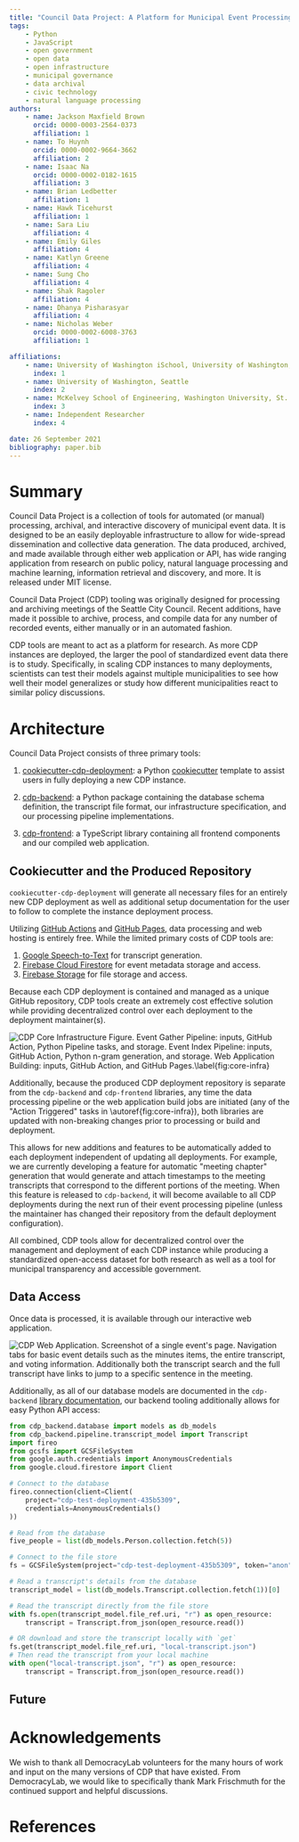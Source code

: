 ```yaml
---
title: "Council Data Project: A Platform for Municipal Event Processing, Archival, and Discovery"
tags:
    - Python
    - JavaScript
    - open government
    - open data
    - open infrastructure
    - municipal governance
    - data archival
    - civic technology
    - natural language processing
authors:
    - name: Jackson Maxfield Brown
      orcid: 0000-0003-2564-0373
      affiliation: 1
    - name: To Huynh
      orcid: 0000-0002-9664-3662
      affiliation: 2
    - name: Isaac Na
      orcid: 0000-0002-0182-1615
      affiliation: 3
    - name: Brian Ledbetter
      affiliation: 1
    - name: Hawk Ticehurst
      affiliation: 1
    - name: Sara Liu
      affiliation: 4
    - name: Emily Giles
      affiliation: 4
    - name: Katlyn Greene
      affiliation: 4
    - name: Sung Cho
      affiliation: 4
    - name: Shak Ragoler
      affiliation: 4
    - name: Dhanya Pisharasyar
      affiliation: 4
    - name: Nicholas Weber
      orcid: 0000-0002-6008-3763
      affiliation: 1

affiliations:
    - name: University of Washington iSchool, University of Washington, Seattle
      index: 1
    - name: University of Washington, Seattle
      index: 2
    - name: McKelvey School of Engineering, Washington University, St. Louis
      index: 3
    - name: Independent Researcher
      index: 4

date: 26 September 2021
bibliography: paper.bib
---
```


# Summary

Council Data Project is a collection of tools for automated (or manual) processing, archival, and interactive discovery of municipal event data. It is designed to be an easily deployable infrastructure to allow for wide-spread dissemination and collective data generation. The data produced, archived, and made available through either web application or API, has wide ranging application from research on public policy, natural language processing and machine learning, information retrieval and discovery, and more. It is released under MIT license.

Council Data Project (CDP) tooling was originally designed for processing and archiving meetings of the Seattle City Council. Recent additions, have made it possible to archive, process, and compile data for any number of recorded events, either manually or in an automated fashion.

CDP tools are meant to act as a platform for research. As more CDP instances are deployed, the larger the pool of standardized event data there is to study. Specifically, in scaling CDP instances to many deployments, scientists can test their models against multiple municipalities to see how well their model generalizes or study how different municipalities react to similar policy discussions.

# Architecture

Council Data Project consists of three primary tools:

1. [cookiecutter-cdp-deployment](https://github.com/CouncilDataProject/cookiecutter-cdp-deployment): a Python [cookiecutter](https://cookiecutter.readthedocs.io/) template to assist users in fully deploying a new CDP instance.

2. [cdp-backend](https://github.com/CouncilDataProject/cdp-backend): a Python package containing the database schema definition, the transcript file format, our infrastructure specification, and our processing pipeline implementations.

3. [cdp-frontend](https://github.com/CouncilDataProject/cdp-frontend): a TypeScript library containing all frontend components and our compiled web application.

## Cookiecutter and the Produced Repository

`cookiecutter-cdp-deployment` will generate all necessary files for an entirely new CDP deployment as well as additional setup documentation for the user to follow to complete the instance deployment process.

Utilizing [GitHub Actions](https://github.com/features/actions) and [GitHub Pages](https://pages.github.com/), data processing and web hosting is entirely free. While the limited primary costs of CDP tools are:

1. [Google Speech-to-Text](https://cloud.google.com/speech-to-text/) for transcript generation.
2. [Firebase Cloud Firestore](https://firebase.google.com/docs/firestore/) for event metadata storage and access.
3. [Firebase Storage](https://firebase.google.com/docs/storage) for file storage and access.

Because each CDP deployment is contained and managed as a unique GitHub repository, CDP tools create an extremely cost effective solution while providing decentralized control over each deployment to the deployment maintainer(s).

![CDP Core Infrastructure Figure. Event Gather Pipeline: inputs, GitHub Action, Python Pipeline tasks, and storage. Event Index Pipeline: inputs, GitHub Action, Python n-gram generation, and storage. Web Application Building: inputs, GitHub Action, and GitHub Pages.\label{fig:core-infra}](./assets/cdp_core_infrastructure.png)

Additionally, because the produced CDP deployment repository is separate from the `cdp-backend` and `cdp-frontend` libraries, any time the data processing pipeline or the web application build jobs are initiated (any of the "Action Triggered" tasks in \autoref{fig:core-infra}), both libraries are updated with non-breaking changes prior to processing or build and deployment.

This allows for new additions and features to be automatically added to each deployment independent of updating all deployments. For example, we are currently developing a feature for automatic "meeting chapter" generation that would generate and attach timestamps to the meeting transcripts that correspond to the different portions of the meeting. When this feature is released to `cdp-backend`, it will become available to all CDP deployments during the next run of their event processing pipeline (unless the maintainer has changed their repository from the default deployment configuration).

All combined, CDP tools allow for decentralized control over the management and deployment of each CDP instance while producing a standardized open-access dataset for both research as well as a tool for municipal transparency and accessible government.

## Data Access

Once data is processed, it is available through our interactive web application.

![CDP Web Application. Screenshot of a single event's page. Navigation tabs for basic event details such as the minutes items, the entire transcript, and voting information. Additionally both the transcript search and the full transcript have links to jump to a specific sentence in the meeting.](./assets/event-page-screenshot.png)

Additionally, as all of our database models are documented in the `cdp-backend` [library documentation](https://councildataproject.org/cdp-backend/database_schema.html), our backend tooling additionally allows for easy Python API access:

```python
from cdp_backend.database import models as db_models
from cdp_backend.pipeline.transcript_model import Transcript
import fireo
from gcsfs import GCSFileSystem
from google.auth.credentials import AnonymousCredentials
from google.cloud.firestore import Client

# Connect to the database
fireo.connection(client=Client(
    project="cdp-test-deployment-435b5309",
    credentials=AnonymousCredentials()
))

# Read from the database
five_people = list(db_models.Person.collection.fetch(5))

# Connect to the file store
fs = GCSFileSystem(project="cdp-test-deployment-435b5309", token="anon")

# Read a transcript's details from the database
transcript_model = list(db_models.Transcript.collection.fetch(1))[0]

# Read the transcript directly from the file store
with fs.open(transcript_model.file_ref.uri, "r") as open_resource:
    transcript = Transcript.from_json(open_resource.read())

# OR download and store the transcript locally with `get`
fs.get(transcript_model.file_ref.uri, "local-transcript.json")
# Then read the transcript from your local machine
with open("local-transcript.json", "r") as open_resource:
    transcript = Transcript.from_json(open_resource.read())
```

## Future

# Acknowledgements

We wish to thank all DemocracyLab volunteers for the many hours of work and input on the many versions of CDP that have existed. From DemocracyLab, we would like to specifically thank Mark Frischmuth for the continued support and helpful discussions.

# References
